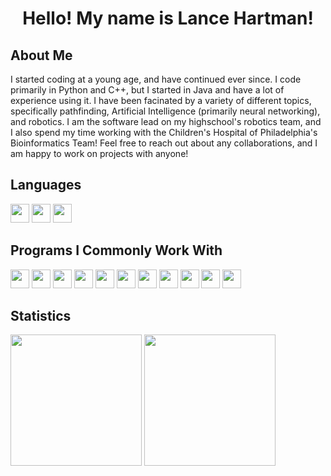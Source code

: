 <h1 align="center">Hello! My name is Lance Hartman!</h1>

<h2>About Me</h2>
<p>I started coding at a young age, and have continued ever since. I code primarily in Python and C++, but I started in Java and have a lot of experience using it. I have been facinated by a variety of different topics, specifically pathfinding, Artificial Intelligence (primarily neural networking), and robotics. I am the software lead on my highschool's robotics team, and I also spend my time working with the Children's Hospital of Philadelphia's Bioinformatics Team! Feel free to reach out about any collaborations, and I am happy to work on projects with anyone!</p>

<h2>Languages</h2>
<p float="left">
  <img height="30em" src="https://img.shields.io/badge/C%2B%2B-00599C?style=for-the-badge&logo=c%2B%2B&logoColor=white" />
  <img height="30em" src="https://img.shields.io/badge/OpenJDK-ED8B00?style=for-the-badge&logo=openjdk&logoColor=white" />
  <img height="30em" src="https://img.shields.io/badge/Python-FFD43B?style=for-the-badge&logo=python&logoColor=blue" />
</p>

<h2>Programs I Commonly Work With</h2>
<p float="left">
  <img height="30em" src="https://img.shields.io/badge/TensorFlow-FF6F00?style=for-the-badge&logo=tensorflow&logoColor=white" />
  <img height="30em" src="https://img.shields.io/badge/CMake-064F8C?style=for-the-badge&logo=cmake&logoColor=white" />
  <img height="30em" src="https://img.shields.io/badge/conda-342B029.svg?&style=for-the-badge&logo=anaconda&logoColor=white" />
  <img height="30em" src="https://img.shields.io/badge/Electron-2B2E3A?style=for-the-badge&logo=electron&logoColor=9FEAF9" />
  <img height="30em" src="https://img.shields.io/badge/gradle-02303A?style=for-the-badge&logo=gradle&logoColor=white" />
  <img height="30em" src="https://img.shields.io/badge/Jupyter-F37626.svg?&style=for-the-badge&logo=Jupyter&logoColor=white" />
  <img height="30em" src="https://img.shields.io/badge/Node.js-339933?style=for-the-badge&logo=nodedotjs&logoColor=white" />
  <img height="30em" src="https://img.shields.io/badge/CLion-000000?style=for-the-badge&logo=clion&logoColor=white" />
  <img height="30em" src="https://img.shields.io/badge/IntelliJ_IDEA-000000.svg?style=for-the-badge&logo=intellij-idea&logoColor=white" />
  <img height="30em" src="https://img.shields.io/badge/PyCharm-000000.svg?&style=for-the-badge&logo=PyCharm&logoColor=white" />
  <img height="30em" src="https://img.shields.io/badge/VSCode-0078D4?style=for-the-badge&logo=visual%20studio%20code&logoColor=white" />
</p>

<h2>Statistics</h2>
<p float="center">
  <img height="210em" src="https://github-readme-stats.vercel.app/api?username=LanceGuy5&show_icons=true&hide_border=true&&count_private=true&include_all_commits=true" />
  <img height="210em" src="https://github-readme-activity-graph.cyclic.app/graph?username=LanceGuy5&theme=tokyo-night" />
</p>

